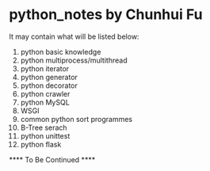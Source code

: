 # python_notes by Chunhui Fu
It may contain what will be listed below:
1. python basic knowledge
2. python multiprocess/multithread
3. python iterator
4. python generator
5. python decorator
6. python crawler
7. python MySQL
8. WSGI
9. common python sort programmes
10. B-Tree serach
11. python unittest
12. python flask



**** To Be Continued **** 

